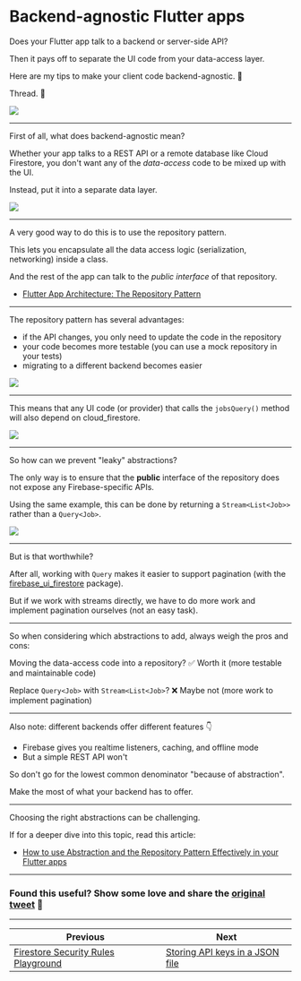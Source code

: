 # Backend-agnostic Flutter apps

Does your Flutter app talk to a backend or server-side API?

Then it pays off to separate the UI code from your data-access layer.

Here are my tips to make your client code backend-agnostic. 🤔

Thread. 🧵

![](101.1.png)

---

First of all, what does backend-agnostic mean?

Whether your app talks to a REST API or a remote database like Cloud Firestore, you don't want any of the *data-access* code to be mixed up with the UI.

Instead, put it into a separate data layer.

![](101.2.png)

---

A very good way to do this is to use the repository pattern.

This lets you encapsulate all the data access logic (serialization, networking) inside a class.

And the rest of the app can talk to the *public interface* of that repository.

- [Flutter App Architecture: The Repository Pattern](https://codewithandrea.com/articles/flutter-repository-pattern/)

---

The repository pattern has several advantages:

- if the API changes, you only need to update the code in the repository
- your code becomes more testable (you can use a mock repository in your tests)
- migrating to a different backend becomes easier

![](101.3.png)

---

This means that any UI code (or provider) that calls the `jobsQuery()` method will also depend on cloud_firestore.

![](101.4.png)

---

So how can we prevent "leaky" abstractions?

The only way is to ensure that the **public** interface of the repository does not expose any Firebase-specific APIs.

Using the same example, this can be done by returning a `Stream<List<Job>>` rather than a `Query<Job>`.

![](101.5.png)

---

But is that worthwhile?

After all, working with `Query` makes it easier to support pagination (with the [firebase_ui_firestore](https://pub.dev/packages/firebase_ui_firestore) package).

But if we work with streams directly, we have to do more work and implement pagination ourselves (not an easy task).

---

So when considering which abstractions to add, always weigh the pros and cons:

Moving the data-access code into a repository?
✅ Worth it (more testable and maintainable code) 

Replace `Query<Job>` with `Stream<List<Job>`?
❌ Maybe not (more work to implement pagination) 

---

Also note: different backends offer different features 👇

- Firebase gives you realtime listeners, caching, and offline mode
- But a simple REST API won't

So don't go for the lowest common denominator "because of abstraction".

Make the most of what your backend has to offer.

---

Choosing the right abstractions can be challenging.

If for a deeper dive into this topic, read this article:

- [How to use Abstraction and the Repository Pattern Effectively in your Flutter apps](https://codewithandrea.com/articles/abstraction-repository-pattern-flutter/)

---

### Found this useful? Show some love and share the [original tweet](https://twitter.com/biz84/status/1653050251262009355) 🙏

---

| Previous | Next |
| -------- | ---- |
| [Firestore Security Rules Playground](../0100-security-rules-playground/index.md) | [Storing API keys in a JSON file](../0102-dart-define-from-file/index.md) |
